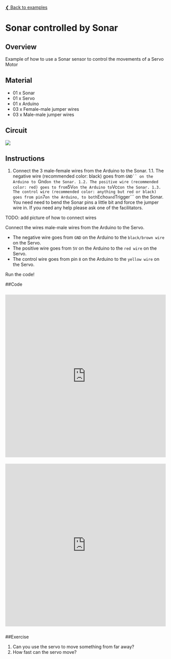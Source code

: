 [❮ Back to examples](#!robotics/code-examples.md)
# Sonar controlled by Sonar

## Overview
Example of how to use a Sonar sensor to control the movements of a Servo Motor

## Material
* 01 x Sonar
* 01 x Servo
* 01 x Arduino
* 03 x Female-male jumper wires
* 03 x Male-male jumper wires

## Circuit
![](https://cloud.githubusercontent.com/assets/122277/4791249/fb961cb0-5dda-11e4-835f-6ae57954251d.png)


## Instructions
1. Connect the 3 male-female wires from the Arduino to the Sonar.
  1.1. The negative wire (recommended color: black) goes from ```GND`` on the Arduino to ```Gnd``` on the Sonar.
  1.2. The positive wire (recommended color: red) goes to from ```5V``` on the Arduino to ```Vcc``` on the Sonar.
  1.3. The control wire (recommended color: anything but red or black) goes from pin ```7``` on the Arduino, to both ```Echo``` and ```Trigger``` on the Sonar. You need need to bend the Sonar pins a little bit and force the jumper wire in. If you need any help please ask one of the facilitators.

TODO: add picture of how to connect wires

Connect the wires male-male wires from the Arduino to the Servo.
* The negative wire goes from ```GND``` on the Arduino to the ```black/brown wire``` on the Servo.
* The positive wire goes from ```5V``` on the Arduino to the ```red wire``` on the Servo.
* The control wire goes from pin ```8``` on the Arduino to the ```yellow wire``` on the Servo.

Run the code!

##Code
<iframe style="height: 510px; width: 100%; margin: 10px 0 10px;" allowTransparency="true" src="https://codebender.cc/embed/sketch:57083" frameborder="0"></iframe>
<iframe style="height: 510px; width: 100%; margin: 10px 0 10px;" allowTransparency="true" src="https://codebender.cc/embed/serialmonitor" frameborder="0"></iframe>

##Exercise
1. Can you use the servo to move something from far away?
2. How fast can the servo move?
